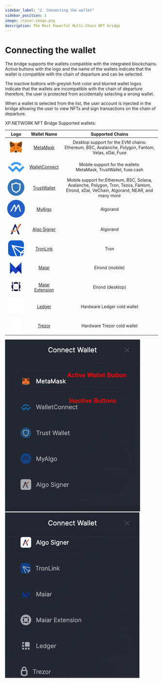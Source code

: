 ```yaml
---
sidebar_label: "2. Connecting the wallet"
sidebar_position: 3
image: /cover-image.png
description: The Most Powerful Multi-Chain NFT bridge
---
```


# Connecting the wallet

The bridge supports the wallets compatible with the integrated blockchains. Active buttons with the logo and the name of the wallets indicate that the wallet is compatible with the chain of departure and can be selected.

The inactive buttons with greyish font color and blurred wallet logos indicate that the wallets are incompatible with the chain of departure therefore, the user is protected from accidentally selecting a wrong wallet.

When a wallet is selected from the list, the user account is injected in the bridge allowing the user to view NFTs and sign transactions on the chain of departure.

XP.NETWORK NFT Bridge Supported wallets:

|                           Logo                           |                                                        Wallet Name                                                         |                                                            Supported Chains                                                             |
| :------------------------------------------------------: | :------------------------------------------------------------------------------------------------------------------------: | :-------------------------------------------------------------------------------------------------------------------------------------: |
|      ![MM](../../static/assets/wallet/MetaMask.svg)      |                                        <a href="https://metamask.io/">MetaMask</a>                                         |                  Desktop support for the EVM chains:<br/>Ethereum, BSC, Avalanche, Polygon, Fantom, Velas, xDai, Fuse                   |
|   ![WC](../../static/assets/wallet/WalletConnect3.svg)   |                           <a href="https://walletconnect.com/registry/wallets">WalletConnect</a>                           |                                  Mobile support for the wallets:<br/>MetaMask, TrustWallet, fuse.cash                                   |
|        ![TWT](../../static/assets/wallet/TWT.svg)        |                                  <a href="https://trustwallet.com/assets">TrustWallet</a>                                  | Mobile support for:Ethereum, BSC, Solana, Avalanche, Polygon, Tron, Tezos, Fantom, Elrond, xDai, VeChain, Algorand, NEAR, and many more |
|   ![MyAlgo](../../static/assets/wallet/MyAlgoBlue.svg)   |                                    <a href="https://wallet.myalgo.com/home">MyAlgo</a>                                     |                                                                Algorand                                                                 |
| ![AlgoSigner](../../static/assets/wallet/AlgoSigner.png) |                         <a href="https://www.purestake.com/technology/algosigner/">Algo Signer</a>                         |                                                                Algorand                                                                 |
|   ![TronLink](../../static/assets/wallet/TronLink.svg)   |                                      <a href="https://www.tronlink.org/">TronLink</a>                                      |                                                                  Tron                                                                   |
|      ![Maiar](../../static/assets/wallet/Maiar.svg)      |                                           <a href="https://maiar.com/">Maiar</a>                                           |                                                             Elrond (mobile)                                                             |
|      ![Maiar](../../static/assets/chain/Elrond.svg)      | <a href="https://chrome.google.com/webstore/detail/maiar-defi-wallet/dngmlblcodfobpdpecaadgfbcggfjfnm">Maiar Extension</a> |                                                            Elrond (desktop)                                                             |
|     ![Ledger](../../static/assets/wallet/Ledger.svg)     |                                        <a href="https://www.ledger.com/">Ledger</a>                                        |                                                       Hardware Ledger cold wallet                                                       |
|     ![Trezor](../../static/assets/wallet/Trezor.svg)     |                                          <a href="https://trezor.io/">Trezor</a>                                           |                                                       Hardware Trezor cold wallet                                                       |

![Wallets-1](./../../static/assets/2.png)
![Wallets-1](./../../static/assets/22.png)
